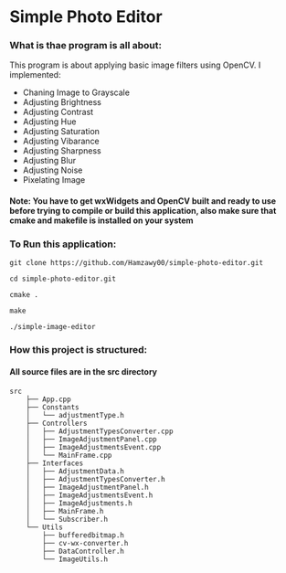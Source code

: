 # Simple Photo Editor

### What is thae program is all about:

This program is about applying basic image filters using OpenCV. I implemented:

- Chaning Image to Grayscale
- Adjusting Brightness
- Adjusting Contrast
- Adjusting Hue
- Adjusting Saturation
- Adjusting Vibarance
- Adjusting Sharpness
- Adjusting Blur
- Adjusting Noise
- Pixelating Image

#### Note: You have to get wxWidgets and OpenCV built and ready to use before trying to compile or build this application, also make sure that cmake and makefile is installed on your system

### To Run this application:

```
git clone https://github.com/Hamzawy00/simple-photo-editor.git
```

```
cd simple-photo-editor.git
```

```
cmake .
```

```
make
```

```
./simple-image-editor
```

### How this project is structured:

#### All source files are in the src directory

```
src
    ├── App.cpp
    ├── Constants
    │   └── adjustmentType.h
    ├── Controllers
    │   ├── AdjustmentTypesConverter.cpp
    │   ├── ImageAdjustmentPanel.cpp
    │   ├── ImageAdjustmentsEvent.cpp
    │   └── MainFrame.cpp
    ├── Interfaces
    │   ├── AdjustmentData.h
    │   ├── AdjustmentTypesConverter.h
    │   ├── ImageAdjustmentPanel.h
    │   ├── ImageAdjustmentsEvent.h
    │   ├── ImageAdjustments.h
    │   ├── MainFrame.h
    │   └── Subscriber.h
    └── Utils
        ├── bufferedbitmap.h
        ├── cv-wx-converter.h
        ├── DataController.h
        └── ImageUtils.h
```
